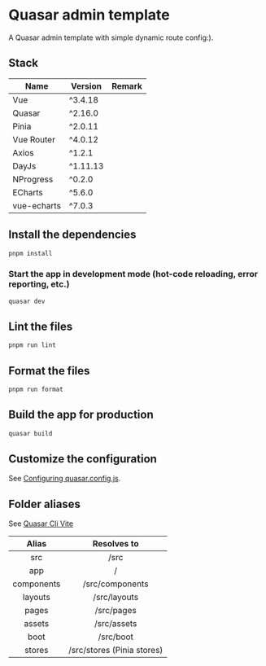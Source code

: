 # Quasar admin template

A Quasar admin template with simple dynamic route config:).

## Stack

| Name        | Version  | Remark |
|-------------|----------|--------|
| Vue         | ^3.4.18  |        |
| Quasar      | ^2.16.0  |        |
| Pinia       | ^2.0.11  |        |
| Vue Router  | ^4.0.12  |        |
| Axios       | ^1.2.1   |        |
| DayJs       | ^1.11.13 |        |
| NProgress   | ^0.2.0   |        |
| ECharts     | ^5.6.0   |        |
| vue-echarts | ^7.0.3   |        |

## Install the dependencies

```bash
pnpm install
```

### Start the app in development mode (hot-code reloading, error reporting, etc.)

```bash
quasar dev
```

## Lint the files

```bash
pnpm run lint
```

## Format the files

```bash
pnpm run format
```

## Build the app for production

```bash
quasar build
```

## Customize the configuration

See [Configuring quasar.config.js](https://v2.quasar.dev/quasar-cli-vite/quasar-config-js).

## Folder aliases

See [Quasar Cli Vite](https://quasar.dev/quasar-cli-vite/handling-vite#folder-aliases)

|   Alias    |        Resolves to         |
|:----------:|:--------------------------:|
|    src     |            /src            |
|    app     |             /              |
| components |      /src/components       |
|  layouts   |        /src/layouts        |
|   pages    |         /src/pages         |
|   assets   |        /src/assets         |
|    boot    |         /src/boot          |
|   stores   | /src/stores (Pinia stores) |
